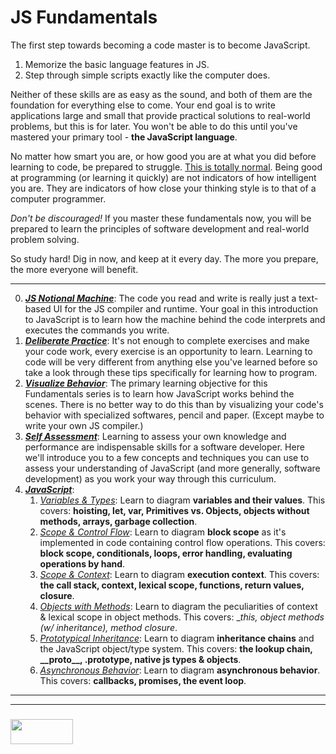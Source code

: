 # JS Fundamentals

The first step towards becoming a code master is to become JavaScript.  

1. Memorize the basic language features in JS.
2. Step through simple scripts exactly like the computer does.

Neither of these skills are as easy as the sound, and both of them are the foundation for everything else to come.  Your end goal is to write applications large and small that provide practical solutions to real-world problems, but this is for later.  You won't be able to do this until you've mastered your primary tool - __the JavaScript language__.  

No matter how smart you are, or how good you are at what you did before learning to code, be prepared to struggle.  [This is totally normal](http://elewa.education/2018/01/22/thinking-computer-thoughts/).  Being good at programming (or learning it quickly) are not indicators of how intelligent you are.  They are indicators of how close your thinking style is to that of a computer programmer.  

_Don't be discouraged!_  If you master these fundamentals now, you will be prepared to learn the principles of software development and real-world problem solving. 

So study hard! Dig in now, and keep at it every day.  The more you prepare, the more everyone will benefit.

___


0. _**[JS Notional Machine](https://github.com/elewa-academy/js-notional-machine)**_:  The code you read and write is really just a text-based UI for the JS compiler and runtime.  Your goal in this introduction to JavaScript is to learn how the machine behind the code interprets and executes the commands you write.  
1. _**[Deliberate Practice](./1-deliberate-practice.md)**_: It's not enough to complete exercises and make your code work, every exercise is an opportunity to learn.  Learning to code will be very different from anything else you've learned before so take a look through these tips specifically for learning how to program.
2. _**[Visualize Behavior](./2-visualize-behavior.md)**_: The primary learning objective for this Fundamentals series is to learn how JavaScript works behind the scenes.  There is no better way to do this than by visualizing your code's behavior with specialized softwares, pencil and paper. (Except maybe to write your own JS compiler.)
3. _**[Self Assessment](./3-self-assessment)**_: Learning to assess your own knowledge and performance are indispensable skills for a software developer.  Here we'll introduce you to a few concepts and techniques you can use to assess your understanding of JavaScript (and more generally, software development) as you work your way through this curriculum.
4. _**[JavaScript](./4-javascript.md)**_:  
    1. _[Variables & Types](htts://github.com/elewa-academy/variables-and-types)_: Learn to diagram __variables and their values__.  This covers: __hoisting, let, var, Primitives vs. Objects, objects without methods, arrays, garbage collection__.
    2. _[Scope & Control Flow](https://github.com/elewa-academy/scope-and-control-flow)_: Learn to diagram __block scope__ as it's implemented in code containing control flow operations.  This covers: __block scope, conditionals, loops, error handling, evaluating operations by hand__.
    3. _[Scope & Context](https://github.com/elewa-academy/scope-and-context)_: Learn to diagram __execution context__. This covers: __the call stack, context, lexical scope, functions, return values, closure__.
    4. _[Objects with Methods](https://github.com/elewa-academy/objects-with-methods)_:  Learn to diagram the peculiarities of context & lexical scope in object methods.  This covers: __this, object methods (w/ inheritance), method closure_.
    5. _[Prototypical Inheritance](https://github.com/elewa-academy/prototypcal-inheritance)_: Learn to diagram __inheritance chains__ and the JavaScript object/type system.  This covers: __the lookup chain, \_\_proto\_\_, .prototype, native js types & objects__. 
    6. _[Asynchronous Behavior](https://github.com/elewa-academy/asynchronous-behavior)_:  Learn to diagram __asynchronous behavior__.  This covers: __callbacks, promises, the event loop__.

___
___
### <a href="http://elewa.education/blog" target="_blank"><img src="https://user-images.githubusercontent.com/18554853/34921062-506450ae-f97d-11e7-875f-6feeb26ad72d.png" width="100" height="40"/></a>


